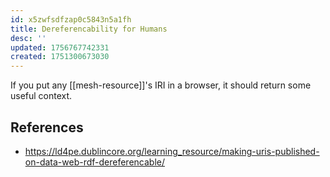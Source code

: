 ```yaml
---
id: x5zwfsdfzap0c5843n5a1fh
title: Dereferencability for Humans
desc: ''
updated: 1756767742331
created: 1751300673030
---
```


If you put any [[mesh-resource]]'s IRI in a browser, it should return some useful context. 

 


## References

- https://ld4pe.dublincore.org/learning_resource/making-uris-published-on-data-web-rdf-dereferencable/
